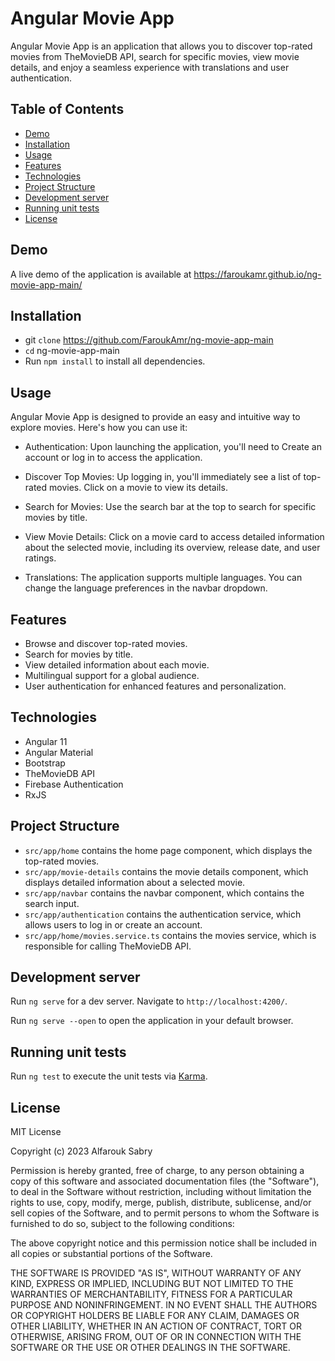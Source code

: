 # Angular Movie App

Angular Movie App is an application that allows you to discover top-rated movies from TheMovieDB API, search for specific movies, view movie details, and enjoy a seamless experience with translations and user authentication.

## Table of Contents

- [Demo](#demo)
- [Installation](#installation)
- [Usage](#usage)
- [Features](#features)
- [Technologies](#technologies)
- [Project Structure](#project-structure)
- [Development server](#development-server)
- [Running unit tests](#running-unit-tests)
- [License](#license)

## Demo

A live demo of the application is available at https://faroukamr.github.io/ng-movie-app-main/

## Installation

- git `clone` https://github.com/FaroukAmr/ng-movie-app-main
- `cd` ng-movie-app-main
- Run `npm install` to install all dependencies.

## Usage

Angular Movie App is designed to provide an easy and intuitive way to explore movies. Here's how you can use it:

- Authentication: Upon launching the application, you'll need to Create an account or log in to access the application.

- Discover Top Movies: Up logging in, you'll immediately see a list of top-rated movies. Click on a movie to view its details.

- Search for Movies: Use the search bar at the top to search for specific movies by title.

- View Movie Details: Click on a movie card to access detailed information about the selected movie, including its overview, release date, and user ratings.

- Translations: The application supports multiple languages. You can change the language preferences in the navbar dropdown.

## Features

- Browse and discover top-rated movies.
- Search for movies by title.
- View detailed information about each movie.
- Multilingual support for a global audience.
- User authentication for enhanced features and personalization.

## Technologies

- Angular 11
- Angular Material
- Bootstrap
- TheMovieDB API
- Firebase Authentication
- RxJS

## Project Structure

- `src/app/home` contains the home page component, which displays the top-rated movies.
- `src/app/movie-details` contains the movie details component, which displays detailed information about a selected movie.
- `src/app/navbar` contains the navbar component, which contains the search input.
- `src/app/authentication` contains the authentication service, which allows users to log in or create an account.
- `src/app/home/movies.service.ts` contains the movies service, which is responsible for calling TheMovieDB API.

## Development server

Run `ng serve` for a dev server. Navigate to `http://localhost:4200/`.

Run `ng serve --open` to open the application in your default browser.

## Running unit tests

Run `ng test` to execute the unit tests via [Karma](https://karma-runner.github.io).

## License

MIT License

Copyright (c) 2023 Alfarouk Sabry

Permission is hereby granted, free of charge, to any person obtaining a copy
of this software and associated documentation files (the "Software"), to deal
in the Software without restriction, including without limitation the rights
to use, copy, modify, merge, publish, distribute, sublicense, and/or sell
copies of the Software, and to permit persons to whom the Software is
furnished to do so, subject to the following conditions:

The above copyright notice and this permission notice shall be included in all
copies or substantial portions of the Software.

THE SOFTWARE IS PROVIDED "AS IS", WITHOUT WARRANTY OF ANY KIND, EXPRESS OR
IMPLIED, INCLUDING BUT NOT LIMITED TO THE WARRANTIES OF MERCHANTABILITY,
FITNESS FOR A PARTICULAR PURPOSE AND NONINFRINGEMENT. IN NO EVENT SHALL THE
AUTHORS OR COPYRIGHT HOLDERS BE LIABLE FOR ANY CLAIM, DAMAGES OR OTHER
LIABILITY, WHETHER IN AN ACTION OF CONTRACT, TORT OR OTHERWISE, ARISING FROM,
OUT OF OR IN CONNECTION WITH THE SOFTWARE OR THE USE OR OTHER DEALINGS IN THE
SOFTWARE.
